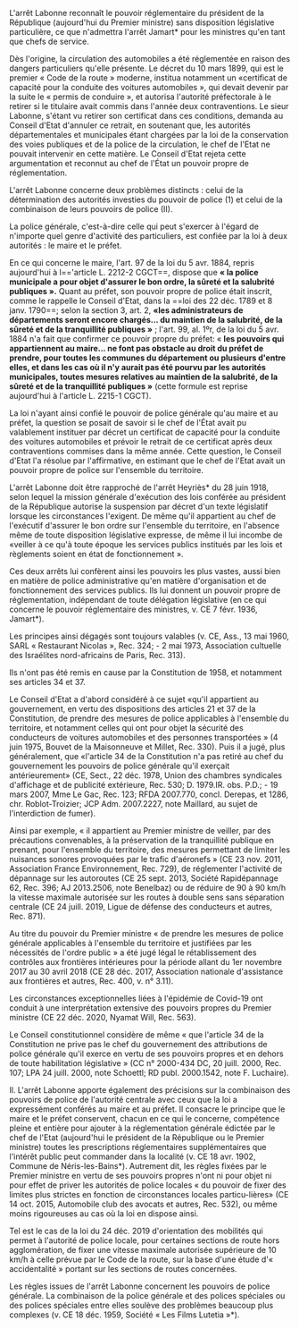 L'arrêt Labonne reconnaît le pouvoir réglementaire du président de la République (aujourd'hui du Premier ministre) sans disposition législative particulière, ce que n'admettra l'arrêt Jamart* pour les ministres qu'en tant que chefs de service.

Dès l'origine, la circulation des automobiles a été réglementée en raison des dangers particuliers qu'elle présente. Le décret du 10 mars 1899, qui est le premier « Code de la route » moderne, institua notamment un «certificat de capacité pour la conduite des voitures automobiles », qui devait devenir par la suite le « permis de conduire », et autorisa l'autorité préfectorale à le retirer si le titulaire avait commis dans l'année deux contraventions. Le sieur Labonne, s'étant vu retirer son certificat dans ces conditions, demanda au Conseil d'Etat d'annuler ce retrait, en soutenant que, les autorités départementales et municipales étant chargées par la loi de la conservation des voies publiques et de la police de la circulation, le chef de l'Etat ne pouvait intervenir en cette matière. Le Conseil d'Etat rejeta cette argumentation et reconnut au chef de l'État un pouvoir propre de réglementation.

L'arrêt Labonne concerne deux problèmes distincts : celui de la détermination des autorités investies du pouvoir de police (1) et celui de la combinaison de leurs pouvoirs de police (II).

La police générale, c'est-à-dire celle qui peut s'exercer à l'égard de n'importe quel genre d'activité des particuliers, est confiée par la loi à deux autorités : le maire et le préfet.

En ce qui concerne le maire, l'art. 97 de la loi du 5 avr. 1884, repris aujourd'hui à l=='article L. 2212-2 CGCT==, dispose que **« la police municipale a pour objet d'assurer le bon ordre, la sûreté et la salubrité publiques ».** Quant au préfet, son pouvoir propre de police était inscrit, comme le rappelle le Conseil d'Etat, dans la ==loi des 22 déc. 1789 et 8 janv. 1790==; selon la section 3, art. 2, **«les administrateurs de départements seront encore chargés... du maintien de la salubrité, de la sûreté et de la tranquillité publiques »** ; l'art. 99, al. 1ºr, de la loi du 5 avr. 1884 n'a fait que confirmer ce pouvoir propre du préfet: « **les pouvoirs qui appartiennent au maire... ne font pas obstacle au droit du préfet de prendre, pour toutes les communes du département ou plusieurs d'entre elles, et dans les cas où il n'y aurait pas été pourvu par les autorités municipales, toutes mesures relatives au maintien de la salubrité, de la sûreté et de la tranquillité publiques »** (cette formule est reprise aujourd'hui à l'article L. 2215-1 CGCT).

La loi n'ayant ainsi confié le pouvoir de police générale qu'au maire et au préfet, la question se posait de savoir si le chef de l'État avait pu valablement instituer par décret un certificat de capacité pour la conduite des voitures automobiles et prévoir le retrait de ce certificat après deux contraventions commises dans la même année. Cette question, le Conseil d'Etat l'a résolue par l'affirmative, en estimant que le chef de l'Etat avait un pouvoir propre de police sur l'ensemble du territoire.

L'arrêt Labonne doit être rapproché de l'arrêt Heyriès* du 28 juin 1918, selon lequel la mission générale d'exécution des lois conférée au président de la République autorise la suspension par décret d'un texte législatif lorsque les circonstances l'exigent. De même qu'il appartient au chef de l'exécutif d'assurer le bon ordre sur l'ensemble du territoire, en l'absence même de toute disposition législative expresse, de même il lui incombe de «veiller à ce qu'à toute époque les services publics institués par les lois et règlements soient en état de fonctionnement ».

Ces deux arrêts lui confèrent ainsi les pouvoirs les plus vastes, aussi bien en matière de police administrative qu'en matière d'organisation et de fonctionnement des services publics. Ils lui donnent un pouvoir propre de réglementation, indépendant de toute délégation législative (en ce qui concerne le pouvoir réglementaire des ministres, v. CE 7 févr. 1936, Jamart*).

Les principes ainsi dégagés sont toujours valables (v. CE, Ass., 13 mai 1960, SARL « Restaurant Nicolas », Rec. 324; - 2 mai 1973, Association cultuelle des Israélites nord-africains de Paris, Rec. 313).

Ils n'ont pas été remis en cause par la Constitution de 1958, et notamment ses articles 34 et 37.

Le Conseil d'Etat a d'abord considéré à ce sujet «qu'il appartient au gouvernement, en vertu des dispositions des articles 21 et 37 de la Constitution, de prendre des mesures de police applicables à l'ensemble du territoire, et notamment celles qui ont pour objet la sécurité des conducteurs de voitures automobiles et des personnes transportées » (4 juin 1975, Bouvet de la Maisonneuve et Millet, Rec. 330). Puis il a jugé, plus généralement, que «l'article 34 de la Constitution n'a pas retiré au chef du gouvernement les pouvoirs de police générale qu'il exerçait antérieurement» (CE, Sect., 22 déc. 1978, Union des chambres syndicales d'affichage et de publicité extérieure, Rec. 530; D. 1979.IR. obs. P.D.; - 19 mars 2007, Mme Le Gac, Rec. 123; RFDA 2007.770, concl. Derepas, et 1286, chr. Roblot-Troizier; JCP Adm. 2007.2227, note Maillard, au sujet de l'interdiction de fumer).

Ainsi par exemple, « il appartient au Premier ministre de veiller, par des précautions convenables, à la préservation de la tranquillité publique en prenant, pour l'ensemble du territoire, des mesures permettant de limiter les nuisances sonores provoquées par le trafic d'aéronefs » (CE 23 nov. 2011, Association France Environnement, Rec. 729), de réglementer l'activité de dépannage sur les autoroutes (CE 25 sept. 2013, Société Rapidépannage 62, Rec. 396; AJ 2013.2506, note Benelbaz) ou de réduire de 90 à 90 km/h la vitesse maximale autorisée sur les routes à double sens sans séparation centrale (CE 24 juill. 2019, Ligue de défense des conducteurs et autres, Rec. 871).

Au titre du pouvoir du Premier ministre « de prendre les mesures de police générale applicables à l'ensemble du territoire et justifiées par les nécessités de l'ordre public » a été jugé légal le rétablissement des contrôles aux frontières intérieures pour la période allant du 1er novembre 2017 au 30 avril 2018 (CE 28 déc. 2017, Association nationale d'assistance aux frontières et autres, Rec. 400, v. n° 3.11).

Les circonstances exceptionnelles liées à l'épidémie de Covid-19 ont conduit à une interprétation extensive des pouvoirs propres du Premier ministre (CE 22 déc. 2020, Nyamat Will, Rec. 563).

Le Conseil constitutionnel considère de même « que l'article 34 de la Constitution ne prive pas le chef du gouvernement des attributions de police générale qu'il exerce en vertu de ses pouvoirs propres et en dehors de toute habilitation législative » (CC n° 2000-434 DC, 20 juill. 2000, Rec. 107; LPA 24 juill. 2000, note Schoettl; RD publ. 2000.1542, note F. Luchaire).

Il. L'arrêt Labonne apporte également des précisions sur la combinaison des pouvoirs de police de l'autorité centrale avec ceux que la loi a expressément conférés au maire et au préfet. Il consacre le principe que le maire et le préfet conservent, chacun en ce qui le concerne, compétence pleine et entière pour ajouter à la réglementation générale édictée par le chef de l'Etat (aujourd'hui le président de la République ou le Premier ministre) toutes les prescriptions réglementaires supplémentaires que l'intérêt public peut commander dans la localité (v. CE 18 avr. 1902, Commune de Néris-les-Bains*). Autrement dit, les règles fixées par le Premier ministre en vertu de ses pouvoirs propres n'ont ni pour objet ni pour effet de priver les autorités de police locales « du pouvoir de fixer des limites plus strictes en fonction de circonstances locales particu-lières» (CE 14 oct. 2015, Automobile club des avocats et autres, Rec. 532), ou même moins rigoureuses au cas où la loi en dispose ainsi.

Tel est le cas de la loi du 24 déc. 2019 d'orientation des mobilités qui permet à l'autorité de police locale, pour certaines sections de route hors agglomération, de fixer une vitesse maximale autorisée supérieure de 10 km/h à celle prévue par le Code de la route, sur la base d'une étude d'« accidentalité » portant sur les sections de routes concernées.

Les règles issues de l'arrêt Labonne concernent les pouvoirs de police générale. La combinaison de la police générale et des polices spéciales ou des polices spéciales entre elles soulève des problèmes beaucoup plus complexes (v. CE 18 déc. 1959, Société « Les Films Lutetia »*).